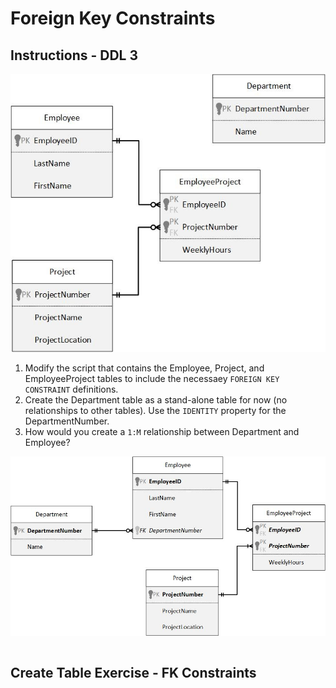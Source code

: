 # Foreign Key Constraints

## Instructions - DDL 3
![fks](images/fks.jpg)
1. Modify the script that contains the Employee, Project, and EmployeeProject tables to include the necessaey `FOREIGN KEY CONSTRAINT` definitions.
2. Create the Department table as a stand-alone table for now (no relationships to other tables). Use the `IDENTITY` property for the DepartmentNumber.
3. How would you create a `1:M` relationship between Department and Employee?

![fks_plus_department](images/fks_plus-department.jpg)

```sql

```

## Create Table Exercise - FK Constraints
```sql

```